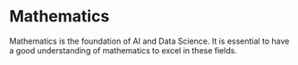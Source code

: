 # Mathematics

Mathematics is the foundation of AI and Data Science. It is essential to have a good understanding of mathematics to excel in these fields.
